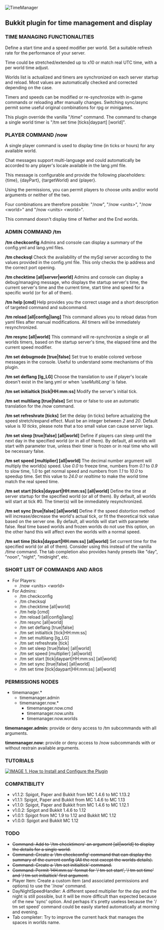 ![TimeManager](http://imageshack.com/a/img922/9061/ECwdWj.png "TimeManager")

## Bukkit plugin for time management and display


### TIME MANAGING FUNCTIONALITIES
Define a start time and a speed modifier per world. Set a suitable refresh rate for the performance of your server.

Time could be stretched/extended up to x10 or match real UTC time, with a per world time adjust.

Worlds list is actualized and timers are synchronized on each server startup and reload. Most values are automatically checked and corrected depending on the case.

Timers and speeds can be modified or re-synchronize with in-game commands or reloading after manually changes. Switching sync/async permit some useful original combinations for rpg or minigames.

This plugin override the vanilla "/time" command. The command to change a single world timer is "/tm set time \[ticks|daypart] \[world]".


### PLAYER COMMAND /now <units> <world>
A single player command is used to display time (in ticks or hours) for any available world.

Chat messages support multi-language and could automatically be accorded to any player's locale available in the lang.yml file.

This message is configurable and provide the following placeholders: {time}, {dayPart}, {targetWorld} and {player}.

Using the permissions, you can permit players to choose units and/or world arguments or neither of the two.

Four combinations are therefore possible: "/now", "/now \<units>", "/now \<world>" and "/now \<units> \<world>".

This command doesn't display time of Nether and the End worlds.


### ADMIN COMMAND /tm

**/tm checkconfig** Admins and console can display a summary of the config.yml and lang.yml files.

**/tm checksql** Check the availability of the mySql server according to the values provided in the config.yml file. This only checks the ip address and the correct port opening.

**/tm checktime \[all|server|world]** Admins and console can display a debug/managing message, who displays the startup server's time, the current server's time and the current time, start time and speed for a specific world (or for all of them).

**/tm help \[cmd] <subCmd>** Help provides you the correct usage and a short description of targeted command and subcommand.

**/tm reload \[all|config|lang]** This command allows you to reload datas from yaml files after manual modifications. All timers will be immediately resynchronized.

**/tm resync \[all|world]** This command will re-synchronize a single or all worlds timers, based on the startup server's time, the elapsed time and the current speed modifier.

**/tm set debugmode [true|false]** Set true to enable colored verbose messages in the console. Useful to understand some mechanisms of this plugin.

**/tm set deflang \[lg_LG]** Choose the translation to use if player's locale doesn't exist in the lang.yml or when _'useMultiLang'_ is false.

**/tm set initialtick \[tick|HH:mm:ss]** Modify the server's initial tick.

**/tm set multilang \[true|false]** Set true or false to use an automatic translation for the _/now_ command.

**/tm set refreshrate \[ticks]** Set the delay (in ticks) before actualizing the speed stretch/expand effect. Must be an integer between _2_ and _20_. Default value is _10 ticks_, please note that a too small value can cause server lags.

**/tm set sleep \[true|false] \[all|world]** Define if players can sleep until the next day in the specified world (or in all of them). By default, all worlds will start with parameter true, unless their timer is frozen or in real time who will be necessary false.

**/tm set speed \[multiplier] \[all|world]** The decimal number argument will multiply the world(s) speed. Use _0.0_ to freeze time, numbers from _0.1_ to _0.9_ to slow time, 1.0 to get normal speed and numbers from _1.1_ to _10.0_ to speedup time. Set this value to _24.0_ or _realtime_ to make the world time match the real speed time.

**/tm set start \[ticks|daypart|HH:mm:ss] \[all|world]** Define the time at server startup for the specified world (or all of them). By default, all worlds will start at tick \#0. The timer(s) will be immediately resynchronized.

**/tm set sync [true|false] [all|world]** Define if the speed distortion method will increase/decrease the world's actual tick, or fit the theoretical tick value based on the server one. By default, all worlds will start with parameter false. Real time based worlds and frozen worlds do not use this option, on the other hand this will affect even the worlds with a normal speed.

**/tm set time \[ticks|daypart|HH:mm:ss] \[all|world]** Set current time for the specified world (or all of them). Consider using this instead of the vanilla _/time_ command. The tab completion also provides handy presets like "day", "noon", "night", "midnight", etc.


### SHORT LIST OF COMMANDS AND ARGS
- For Players:
  - /now \<units> \<world>
- For Admins:
  - /tm checkconfig
  - /tm checksql
  - /tm checktime [all|world]
  - /tm help \[cmd]
  - /tm reload \[all|config|lang]
  - /tm resync \[all|world]
  - /tm set deflang \[true|false]
  - /tm set initialtick [tick|HH:mm:ss]
  - /tm set multilang \[lg_LG]
  - /tm set refreshrate \[tick]
  - /tm set sleep \[true|false] \[all|world]
  - /tm set speed \[multiplier] \[all|world]
  - /tm set start \[tick|daypart|HH:mm:ss] \[all|world]
  - /tm set sync \[true|false] \[all|world]
  - /tm set time \[tick|daypart|HH:mm:ss] \[all|world]


### PERMISSIONS NODES
- timemanager.*
  - timemanager.admin
  - timemanager.now.*
    - timemanager.now.cmd
    - timemanager.now.units
    - timemanager.now.worlds

**timemanager.admin:** provide or deny access to /tm subcommands with all arguments.

**timemanager.now:** provide or deny access to /now subcommands with or without restrain available arguments.

### TUTORIALS
[![IMAGE 1. How to Install and Configure the Plugin](http://imageshack.com/a/img924/8047/gxPi0W.png)](https://www.youtube.com/playlist?list=PLPTZNgSLmtr9PxHD_7Y2VFhbSqH8gKBad)

### COMPATIBILITY
* v1.1.2: Spigot, Paper and Bukkit from MC 1.4.6 to MC 1.13.2
* v1.1.1: Spigot, Paper and Bukkit from MC 1.4.6 to MC 1.13
* v1.1.0: Spigot, Paper and Bukkit from MC 1.4.6 to MC 1.12.1
* v1.0.2: Spigot and Bukkit 1.4.6 to 1.12
* v1.0.1: Spigot from MC 1.9 to 1.12 and Bukkit MC 1.12
* v1.0.0: Spigot and Bukkit MC 1.12

### TODO
* ~~Command: Add to '/tm checktimers' an argument [all|world] to display the details for a single world.~~
* ~~Command: Create a '/tm checkconfig' command that can display the summary of the current config (All the rest except the worlds details).~~
* ~~Command: Create a '/tm set initialtick' command.~~
*  ~~Command: Permit 'HH:mm:ss' format for '/ tm set start', '/ tm set time' and '/ tm set initialtick' first argument.~~
* Player Item: Create a custom item (and associated permissions and options) to use the '/now' command.
* DayNightSpeedHandler: A different speed multiplier for the day and the night is still possible, but it will be more difficult than expected because of the new 'sync' option. And perhaps it's pretty useless because the '/ tm set speed' command could be easily started automatically at morning and evening.
* Tab completer: Try to improve the current hack that manages the spaces in worlds name.
